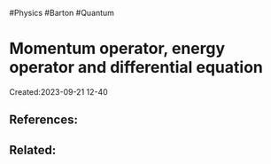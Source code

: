 #Physics #Barton #Quantum 
# Momentum operator, energy operator and differential equation
Created:2023-09-21 12-40


## References:

## Related:



